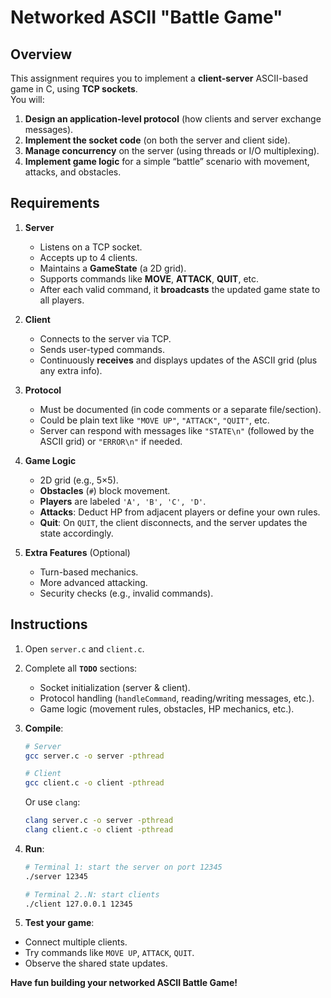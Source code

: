 # Networked ASCII "Battle Game"

## Overview

This assignment requires you to implement a **client-server** ASCII-based game in C, using **TCP sockets**.  
You will:
1. **Design an application-level protocol** (how clients and server exchange messages).
2. **Implement the socket code** (on both the server and client side).
3. **Manage concurrency** on the server (using threads or I/O multiplexing).
4. **Implement game logic** for a simple “battle” scenario with movement, attacks, and obstacles.

## Requirements

1. **Server**
    - Listens on a TCP socket.
    - Accepts up to 4 clients.
    - Maintains a **GameState** (a 2D grid).
    - Supports commands like **MOVE**, **ATTACK**, **QUIT**, etc.
    - After each valid command, it **broadcasts** the updated game state to all players.

2. **Client**
    - Connects to the server via TCP.
    - Sends user-typed commands.
    - Continuously **receives** and displays updates of the ASCII grid (plus any extra info).

3. **Protocol**
    - Must be documented (in code comments or a separate file/section).
    - Could be plain text like `"MOVE UP"`, `"ATTACK"`, `"QUIT"`, etc.
    - Server can respond with messages like `"STATE\n"` (followed by the ASCII grid) or `"ERROR\n"` if needed.

4. **Game Logic**
    - 2D grid (e.g., 5×5).
    - **Obstacles** (`#`) block movement.
    - **Players** are labeled `'A', 'B', 'C', 'D'`.
    - **Attacks**: Deduct HP from adjacent players or define your own rules.
    - **Quit**: On `QUIT`, the client disconnects, and the server updates the state accordingly.

5. **Extra Features** (Optional)
    - Turn-based mechanics.
    - More advanced attacking.
    - Security checks (e.g., invalid commands).

## Instructions

1. Open `server.c` and `client.c`.
2. Complete all **`TODO`** sections:
    - Socket initialization (server & client).
    - Protocol handling (`handleCommand`, reading/writing messages, etc.).
    - Game logic (movement rules, obstacles, HP mechanics, etc.).

3. **Compile**:
   ```bash
   # Server
   gcc server.c -o server -pthread

   # Client
   gcc client.c -o client -pthread
   ```
   
    Or use `clang`:

    ```bash
    clang server.c -o server -pthread
    clang client.c -o client -pthread
    ```

4. **Run**:
    ```bash
    # Terminal 1: start the server on port 12345
    ./server 12345

    # Terminal 2..N: start clients
    ./client 127.0.0.1 12345
    ```

5. **Test your game**:
- Connect multiple clients.
- Try commands like `MOVE UP`, `ATTACK`, `QUIT`.
- Observe the shared state updates.

**Have fun building your networked ASCII Battle Game!**
